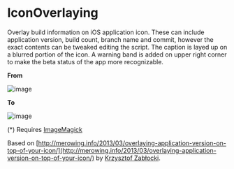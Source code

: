 IconOverlaying
==============

Overlay build information on iOS application icon. These can include application version, build count, branch name and commit, however the exact contents can be tweaked editing the script. The caption is layed up on a blurred portion of the icon. A warning band is added on upper right corner to make the beta status of the app more recognizable.

**From**

![image](http://f.cl.ly/items/1N3q012Z2a26103I1j0r/AppIcon60x60@2x.png)

**To**

![image](http://f.cl.ly/items/3t0c390F3O2M1S1H0U1F/AppIcon60x60@2x.png)

(*) Requires [ImageMagick](http://www.imagemagick.org)

Based on [http://merowing.info/2013/03/overlaying-application-version-on-top-of-your-icon/](http://merowing.info/2013/03/overlaying-application-version-on-top-of-your-icon/) by [Krzysztof Zabłocki](https://twitter.com/merowing_).

